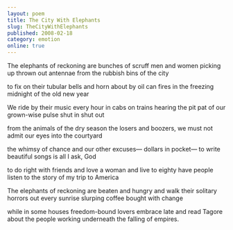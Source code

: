 ```yaml
---
layout: poem
title: The City With Elephants
slug: TheCityWithElephants
published: 2008-02-18
category: emotion
online: true
---
```

The elephants of reckoning
are bunches of scruff
men and women picking up
thrown out antennae
from the rubbish
bins of the city
 
to fix on their tubular
bells and horn about
by oil can fires
in the freezing midnight
of the old new year
 
We ride by their music
every hour in cabs on trains
hearing the pit pat
of our grown-wise pulse
shut in shut out
 
from the animals
of the dry season
the losers and boozers,
we must not admit our eyes
into the courtyard
 
the whimsy of chance
and our other excuses—
dollars in pocket—
to write beautiful songs
is all I ask, God
 
to do right with friends
and love a woman
and live to eighty
have people listen
to the story of my trip to America
 
The elephants of reckoning
are beaten and hungry
and walk their solitary horrors
out every sunrise slurping
coffee bought with change
 
while in some houses
freedom-bound lovers
embrace late and read Tagore
about the people working
underneath the falling of empires.